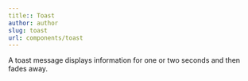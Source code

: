 ```yaml
---
title:: Toast
author: author
slug: toast
url: components/toast
---
```

A toast message displays information for one or two seconds and then fades away.
